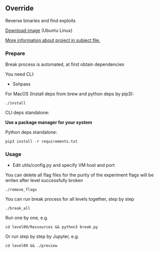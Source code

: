 ## Override

Reverse binaries and find exploits

[Download image](https://cdn.intra.42.fr/isos/OverRide.iso) (Ubuntu Linux)

[More information about project in subject file.](https://cdn.intra.42.fr/pdf/pdf/53209/en.subject.pdf)

### Prepare

Break process is automated, at first obtain dependencies

You need CLI:
- Sshpass

For MacOS (Install deps from brew and python deps by pip3):

```shell
./install
```

CLI deps standalone:

**Use a package manager for your system** 

Python deps standalone:

```shell
pip3 install -r requirements.txt
```

### Usage

- Edit utils/config.py and specify VM host and port

You can delete all flag files for the purity of the experiment flags will be writen after level successfully broken
```shell
./remove_flags
```

You can run break process for all levels together, step by step

```shell
./break_all
```

Run one by one, e.g.
```shell
cd level09/Ressources && python3 break.py
```

Or run step by step by Jupyter, e.g.
```shell
cd level09 && ./preview
```

